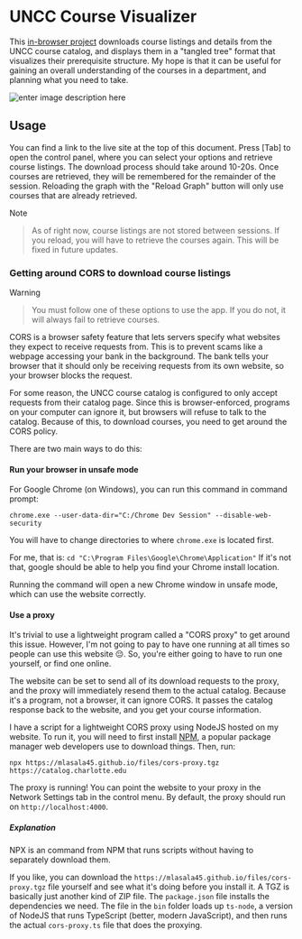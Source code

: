 
# UNCC Course Visualizer

This [in-browser project](https://mlasala45.github.io/projects/uncc-course-visualizer/) downloads course listings and details from the UNCC course catalog, and displays them in a "tangled tree" format that visualizes their prerequisite structure. My hope is that it can be useful for gaining an overall understanding of the courses in a department, and planning what you need to take.

  ![enter image description here](http://mlasala45.github.io/images/repos-content/uncc-course-visualizer/preview.png)

## Usage

You can find a link to the live site at the top of this document. Press [Tab] to open the control panel, where you can select your options and retrieve course listings. The download process should take around 10-20s. Once courses are retrieved, they will be remembered for the remainder of the session. Reloading the graph with the "Reload Graph" button will only use courses that are already retrieved.

  

> [!NOTE]

> As of right now, course listings are not stored between sessions. If you reload, you will have to retrieve the courses again. This will be fixed in future updates.

  

### Getting around CORS to download course listings

  

> [!WARNING]

> You must follow one of these options to use the app. If you do not, it will always fail to retrieve courses.

  

CORS is a browser safety feature that lets servers specify what websites they expect to receive requests from. This is to prevent scams like a webpage accessing your bank in the background. The bank tells your browser that it should only be receiving requests from its own website, so your browser blocks the request.

  

For some reason, the UNCC course catalog is configured to only accept requests from their catalog page. Since this is browser-enforced, programs on your computer can ignore it, but browsers will refuse to talk to the catalog. Because of this, to download courses, you need to get around the CORS policy.

  

There are two main ways to do this:

#### Run your browser in unsafe mode

For Google Chrome (on Windows), you can run this command in command prompt:

`chrome.exe --user-data-dir="C:/Chrome Dev Session" --disable-web-security`

  

You will have to change directories to where `chrome.exe` is located first.

For me, that is: `cd "C:\Program Files\Google\Chrome\Application"`
If it's not that, google should be able to help you find your Chrome install location.

Running the command will open a new Chrome window in unsafe mode, which can use the website correctly.

  

#### Use a proxy

It's trivial to use a lightweight program called a "CORS proxy" to get around this issue. However, I'm not going to pay to have one running at all times so people can use this website 😔. So, you're either going to have to run one yourself, or find one online.

  

The website can be set to send all of its download requests to the proxy, and the proxy will immediately resend them to the actual catalog. Because it's a program, not a browser, it can ignore CORS. It passes the catalog response back to the website, and you get your course information.

  

I have a script for a lightweight CORS proxy using NodeJS hosted on my website. To run it, you will need to first install [NPM](https://www.npmjs.com/), a popular package manager web developers use to download things. Then, run:

`npx https://mlasala45.github.io/files/cors-proxy.tgz https://catalog.charlotte.edu`

  

The proxy is running! You can point the website to your proxy in the Network Settings tab in the control menu. By default, the proxy should run on `http://localhost:4000`.

  

##### Explanation

NPX is an command from NPM that runs scripts without having to separately download them.

If you like, you can download the `https://mlasala45.github.io/files/cors-proxy.tgz` file yourself and see what it's doing before you install it. A TGZ is basically just another kind of ZIP file. The `package.json` file installs the dependencies we need. The file in the `bin` folder loads up `ts-node`, a version of NodeJS that runs TypeScript (better, modern JavaScript), and then runs the actual `cors-proxy.ts` file that does the proxying.